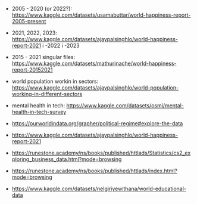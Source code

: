 * 2005 - 2020 (or 2022?): https://www.kaggle.com/datasets/usamabuttar/world-happiness-report-2005-present

* 2021, 2022, 2023: https://www.kaggle.com/datasets/ajaypalsinghlo/world-happiness-report-2021 i -2022 i -2023

* 2015 - 2021 singular files: https://www.kaggle.com/datasets/mathurinache/world-happiness-report-20152021

* world population workin in sectors: https://www.kaggle.com/datasets/ajaypalsinghlo/world-population-working-in-different-sectors

* mental health in tech: https://www.kaggle.com/datasets/osmi/mental-health-in-tech-survey

* https://ourworldindata.org/grapher/political-regime#explore-the-data

* https://www.kaggle.com/datasets/ajaypalsinghlo/world-happiness-report-2021

* https://runestone.academy/ns/books/published/httlads/Statistics/cs2_exploring_business_data.html?mode=browsing
* https://runestone.academy/ns/books/published/httlads/index.html?mode=browsing
* https://www.kaggle.com/datasets/nelgiriyewithana/world-educational-data